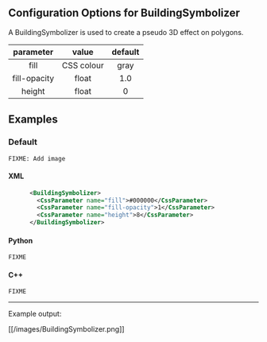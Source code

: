 <!-- Name: BuildingSymbolizer -->
<!-- Version: 3 -->
<!-- Last-Modified: 2009/02/06 07:56:36 -->
<!-- Author: jamierob -->
## Configuration Options for BuildingSymbolizer

A BuildingSymbolizer is used to create a pseudo 3D effect on polygons.

|**parameter**|**value**|**default**|
|:-----------:|:-------:|:---------:|
| fill             |  CSS colour    | gray      |
| fill-opacity     |  float         | 1.0       |
| height           |  float         | 0         |

## Examples

### Default

` FIXME: Add image `

#### XML

```xml
      <BuildingSymbolizer>
        <CssParameter name="fill">#000000</CssParameter>
        <CssParameter name="fill-opacity">1</CssParameter>
        <CssParameter name="height">8</CssParameter>
      </BuildingSymbolizer>
```

#### Python

` FIXME `

#### C++

` FIXME `

----

Example output:

[[/images/BuildingSymbolizer.png]]
